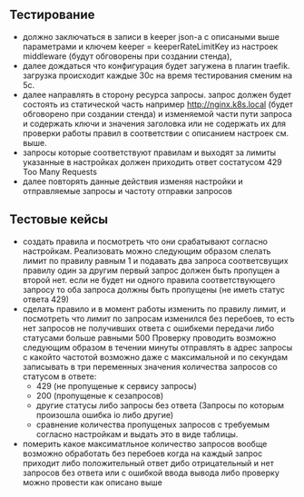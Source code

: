 ## Тестирование

- должно заключаться в записи в keeper json-а c описаными выше параметрами и ключем keeper = keeperRateLimitKey из настроек middleware (будут обговорены при создании стенда),
- далее дождаться что конфигурация будет загужена в плагин traefik. загрузка происходит каждые 30c на время тестирования сменим на 5c.
- далее направлять в сторону ресурса запросы. запрос должен будет состоять из статической часть например http://nginx.k8s.local (будет обговорено при создании стенда) 
  и изменяемой части пути запроса и содержать ключи и значения заголовка или не содержать их для проверки работы правил в соответствии с описанием настроек см. выше.
- запросы которые соответствуют правилам и выходят за лимиты указанные в настройках должен приходить ответ состатусом 429 Too Many Requests
- далее повторять данные действия изменяя настройки и отправляемые запросы и частоту отправки запросов


## Тестовые кейсы

- создать правила и посмотреть что они срабатывают согласно настройкам. 
  Реализовать можно следующим образом слелать лимит по правилу равным 1 и подавать два запроса соответсвущих правилу один за другим первый запрос должен быть пропущен а второй нет.
  если не будет ни одного правила соответствующего запросу то оба запроса должны быть пропущены (не иметь статус ответа 429)
- сделать правило и в момент работы изменить по правилу лимит, и посмотреть что лимит по запросам изменился без перебоев, 
  то есть нет запросов не получивших ответа с ошибкеми передачи либо статусами больше равными 500
  Проверку проводить возможно следующим образом в течении минуты отправлять в адрес запросы с какойто частотой возможно даже с максимальной
  и по секундам записывать в три переменных значения количества запросов со статусом в ответе:
  - 429 (не пропущеные к сервису запросы) 
  - 200 (пропущеные к сезапросов)
  - другие статусы либо запросы без ответа (Запросы по которым произошла ошибка io либо другие)
  - сравнение количества пропущеных запросов с требуемым согласно настройкам
  и выдать это в виде таблицы.
- померить какое максиматльное количество запросов вообще возможно обработать без перебоев когда на каждый запрос приходит либо положительный ответ дибо отрицательный
  и нет запросов без ответа или с ошибкой ввода вывода либо проверку можно провести как описано выше
